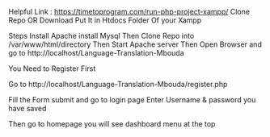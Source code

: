 Helpful Link : https://timetoprogram.com/run-php-project-xampp/
Clone Repo OR Download
Put It in Htdocs Folder Of your Xampp


Steps
Install Apache install Mysql
Then Clone Repo into /var/www/html/directory
Then Start Apache server
Then Open Browser and go to http://localhost/Language-Translation-Mbouda

You Need to Register First

Go to  http://localhost/Language-Translation-Mbouda/register.php

Fill the Form submit and go to login page
Enter Username & password you have saved

Then go to homepage you will see dashboard menu at the top